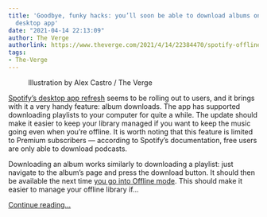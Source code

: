 ```yaml
---
title: 'Goodbye, funky hacks: you’ll soon be able to download albums on the Spotify
  desktop app'
date: "2021-04-14 22:13:09"
author: The Verge
authorlink: https://www.theverge.com/2021/4/14/22384470/spotify-offline-album-downloads-roll-out-redesign
tags:
- The-Verge
---
```

<figure>
      <img alt="" src="https://cdn.vox-cdn.com/thumbor/biwCHYYymRmaLMwyZlMKgHrfxxg=/0x0:2040x1360/1310x873/cdn.vox-cdn.com/uploads/chorus_image/image/69127866/acastro_180213_1777_0004.0.jpg" />
        <figcaption>Illustration by Alex Castro / The Verge</figcaption>
    </figure>

  <p id="TI2zLe"><a href="https://newsroom.spotify.com/2021-03-25/introducing-a-new-spotify-experience-across-desktop-app-and-web-player/">Spotify’s desktop app refresh</a> seems to be rolling out to users, and it brings with it a very handy feature: album downloads. The app has supported downloading playlists to your computer for quite a while. The update should make it easier to keep your library managed if you want to keep the music going even when you’re offline. It is worth noting that this feature is limited to Premium subscribers — according to Spotify’s documentation, free users are only able to download podcasts.</p>
<p id="PukiGg">Downloading an album works similarly to downloading a playlist: just navigate to the album’s page and press the download button. It should then be available the next time <a href="https://support.spotify.com/us/article/listen-offline/">you go into Offline mode</a>. This should make it easier to manage your offline library if...</p>
  <p>
    <a href="https://www.theverge.com/2021/4/14/22384470/spotify-offline-album-downloads-roll-out-redesign">Continue reading&hellip;</a>
  </p>